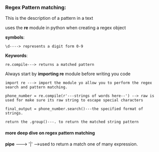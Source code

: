 
### Regex Pattern matching:

This is the description of a pattern in a text

uses the __re__ module in python when creating  a regex object

__symbols__:

    \d----> represents a digit form 0-9

__Keywords__:

    re.compile---> returns a matched pattern 

Always start by __importing re__ module before writing you code

    import re ---> import the module yo allow you to perform the regex search and pattern matching.

    phone_number = re.compile(r'---strings of words here--') --> raw is used for make sure its raw string to escape special characters

    final_output = phone_number.search()---the specified format of strings.

    return the .group()---. to return the matched string pattern 

#### more deep dive on regex pattern matching

__pipe__ ---> '|' -->used to return a match one of many expression.



